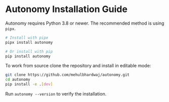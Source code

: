 # Autonomy Installation Guide

Autonomy requires Python 3.8 or newer. The recommended method is using `pipx`.

```bash
# Install with pipx
pipx install autonomy

# Or install with pip
pip install autonomy
```

To work from source clone the repository and install in editable mode:

```bash
git clone https://github.com/mehulbhardwaj/autonomy.git
cd autonomy
pip install -e .[dev]
```

Run `autonomy --version` to verify the installation.
